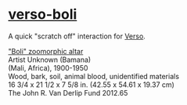 [verso-boli](http://artsmia.github.io/verso-boli/)
==========

A quick "scratch off" interaction for [Verso](https://itunes.apple.com/us/app/minneapolis-institute-arts/id569985601?mt=8).

["Boli" zoomorphic altar](https://collections.artsmia.org/index.php?page=detail&id=115514)  
Artist Unknown (Bamana)  
(Mali, Africa), 1900-1950  
Wood, bark, soil, animal blood, unidentified materials  
16 3/4 x 21 1/2 x 7 5/8 in. (42.55 x 54.61 x 19.37 cm)  
The John R. Van Derlip Fund 2012.65  
